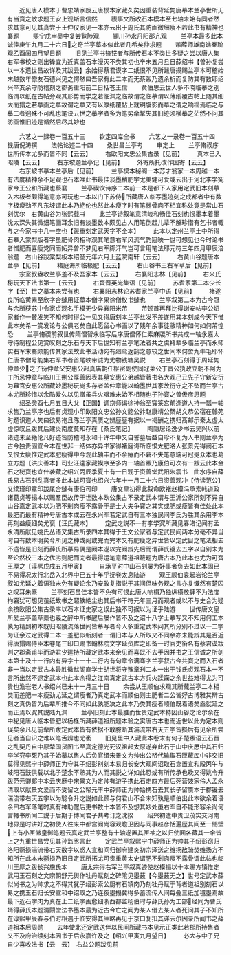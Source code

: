 <!-- { "loadSidebar": true } -->
　　近见唐人模本于曹忠靖家跋云唐模本家藏久矣因重装背延隽唐摹本兰亭世所无有当寳之敏求题王安上观斯言信然
　　禊事文所收石本模本至七轴未始有同者然求其意可见其真尝于王仲仪家见一本亦云出于周氏其防画微细瘦不若此书有精神也襄题
　　熙宁戊申吴中复尝覧陟观
　　頴川孙永丹阳邵亢观
　　兰亭本最多此本诚佳庚午九月二十六日之奇兰亭摹本似此者几希矣仲求题
　　芾薛师雄南谯秦玠观乙酉闰四月望日题
　　旧见兰亭书锋铓者与所传石本不类世多疑之尝以唐人集右军书校之则出锋宜为近真盖石本漫灭不类其初也辛未五月旦日薛绍书【曽孙复尝以一本遗世昌故详及其跋云】余始得蔡君谟字二纸恨不见所跋唐搨赐兰亭本可稽始末越数年僚友石德兴见之愕然曰吾家有此二本而无蔡跋乃遗余析而复防其有数耶绍兴辛亥余守防稽刻之郡斋重阳前二日括苍王信
　　黄伯思云世人多不晓临摹之别临谓以纸在古帖旁观其形势而学之若临渊之临故谓之临摹谓以薄纸覆古帖上随其细大而搨之若摹画之摹故谓之摹又有以厚纸覆帖上就明牖影而摹之谓之响榻焉临之与摹二者逈殊不可乱也笔诀云世之摹字者多为笔势牵掣失其旧迹须横摹之茫然不问其防画惟旧迹是循然后尽其妙也















　　六艺之一録卷一百五十三
　　钦定四库全书
　　六艺之一录卷一百五十四　　钱唐倪涛撰
　　法帖论述二十四
　　桑世昌兰亭考
　　审定上
　　兰亭脩禊序世所传本尤多而皆不同【云云】
　　右欧阳文忠公集古录【见前】
　　真本巳入昭陵【云云】
　　右东坡题兰亭记【见前】
　　外寄所托改作因寄【云云】
　　右东坡书摹本兰亭后【见前】
　　兰亭模本秘阁一本苏才翁家一本周越一本有法度精神余不足观也石本唯此书最佳淡墨稍肥字尤美健可爱或云出于河北李学究家今王公和所藏也蔡襄
　　兰亭禊饮诗序二本前一本是都下人家用定武旧本刻摹入木板者颇得笔意亦可玩也一本以门下苏侍所藏唐人临写墨迹刻之成都者中有数字极瘦劲不凡东坡谓此本乃絶伦也然此本瘦字时有笔弱骨肉不相宜称处竟是常山石刻优尔　右黄山谷为张熙载书
　　此兰亭诗叙笔意清峻和畅佳石刻也恨墨本着墨沈太深失其微细笔画耳余旧有淡墨数本颇见古人用笔倒起儿辈不解珍惜有乞书者輙与之今家书中几一空也【跋重刻定武天字不全本】
　　此本以定州兰亭土中所得石摹入棠梨版者字虽肥骨肉相称观其笔意右军风流气韵冠映一世可想见也今时论书者憎肥而喜瘦党同而妬异曽不梦见右军脚汗气岂可言用笔法耶元符三年四月甲辰涪翁题　右山谷跋棠梨板本绍圣元年六月上蓝院南轩【云云】
　　右黄山谷题唐本兰亭【见前】
　　褚庭诲所临极肥【云云】
　　右山谷书王右军草后【见前】
　　宗室叔盎收兰亭差不及吾家本【云云】
　　右襄阳志林【见前】
　　右米氏秘玩天下法书第一【云云】
　　右寳晋英光集语【见前】
　　苏耆家第二本少长字【至】世之摹本未尝有也
　　右襄阳志林论苏耆家兰亭中语【见前】
　　褚遂良所临黄素至欣字合缝用证摹本僧字果徐僧权书缝也
　　兰亭叙第二本为古今冠与余所获苏中令家贞观名手模无少异襄阳米芾
　　芾顿首再拜比得谢安帖李公炤家者作一賛发笑不知何时得公一见又得唐刻本兰亭丝发不差遂用其本刻成今天下惟此本矣希一赏发论与公俱老矣自此愿留心书画以了残年余事徒敝精神如何如何芾惶恐
　　兰亭脩禊前叙世传隋僧智永临写后序唐僧怀仁素麻牋所书共成一轴永嘉太守待制程公见赏叹刻之乐石与天下后世知有兰亭笔法者共之虞褚辈多临兰亭而永师实右军末裔颇能传其家法故此书活动宛有廻鸾返鹄之意较之世间本何啻九牛毛耶怀仁唐书僧号能集右军书者首尾映带诚为尤物钱塘吴説
　　右兰亭石刻得于周延隽仲章少之子衍仲章父安惠公起真庙朝任枢密副使同冦莱公丁晋公执政立朝不阿为丁所忌仲章与临川王荆公厚善因表其墓安惠公弟越皆著书名大观己丑先子守新安衍为幕官安惠公所藏妙墨秘玩尚多存者盖仲章能以翰墨世其家故衍守之不坠而兰亭古本尤所珍惜以余酷爱久以见赠虽兵火艰难未始不相随也子孙寳之曽伋彦思题
　　绍圣癸酉七月五日大父【正国】调京师谒徐神翁至寳箓宫前逢道人持一瓢一轴求售乃兰亭序也后有贞观小印欧阳文忠公孙文懿公抃赵康靖公槩胡文恭公宿在翰苑时题识道人笑曰欲易袍且陈兰亭真赝之辨歴歴有据以一褐酬之携归髙邮示秦太虚太虚惊叹且跋其后建炎南度莫知存在【桑氏笔记】
　　陶隠居论逸少书云吴兴以前诸迹未至絶伦凡好迹皆防稽时永和十许年中又自誓墓后益自珍不复为人书则兰亭为古今独贵固宜今本在世非一结体亦异书家得褚庭诲所临恨太肥洛人张景先得阙石本又恨太瘦惟定武本肥瘦得中今观此轴丰而不余瘠而不窘不失笔意端可冠冕众本也葛立方题【洪庆善本】司业汪逵家藏褉序至多内一轴首跋乃康伯可次有一跋云此本金石之秘寳也宜什袭藏之绍兴丙辰季夏十有一日观于资善堂武阳朱震书　曲水序自薛氏易古石刻乱真者多此本诚可寳也绍兴六年十一月二十六日资善观冲【侍读范公】又续瑾印章印跋尾合缝有康伯可印
　　唐文皇初得此叙命欧褚赵模冯承素韩道政诸葛贞等搨本以赐羣臣故传于世数本欧公集古不录定武本谓与王沂公家所刻不异自山谷嘉定武本以为肥不剰肉瘦不露骨于是士大夫争寳之其实或肥或瘦皆有佳处此本最肥而最有精神号唐古本或云在永兴军若定武自有三本独民间李氏为胜其余用李本再刻益瘦细矣尤裒【汪氏藏本】
　　定武之説不一有李学究所藏见春渚记闻有孟永清所献见姚氏丛语又集古所录四本其得于王文公家者与定武民间两本分毫不异当时自有数本明矣今所见之种或阙或完而完本又有肥瘦之异世皆以定武目之笔法相去不逺皆是旧刻而薛氏所摹易偶是阙本遂以完阙辨先后而谓薛氏镵去五字以自别未为至论然校三本之优劣则肥而完者最得运笔意薛道祖籖题为唐古本乃此本也尤为可寳王厚之【淳熈戊戌五月甲寅】
　　自承平时中山石刻屡为好事者负去如此本固已不易得况太行北岳入北界中已五十年乎抚卷太息陆游
　　观王顺伯袁起岩论兰亭叙如尤延之着语独未免有疑论余乃安敢复措説于其间但味务观之言亦复慨然有楚囚之叹耳朱熹
　　兰亭刻石虽佳本皆不免有可恨此唐人响榻乃独纵横放肆不为法度拘窘犹可想见茧纸故书之超轶絶尘也其后书干符元年三月而观者或以不与史合为疑余按欧阳公集古录率以石本证史家之误此独不可据以为证乎陆游
　　世传唐文皇所爱兰亭盖草藁也羲之醉中所书醒后屡作皆不及之诏十八学士摹写又不知用何工本孰为精到初本既归昭陵流落世间皆摹写者今人多重定武本问其所分别不过以一二字为证余过定武得二本一差肥似新刻者一谓旧本与人所取又不同余亦未能辨其是否近得唐搨赐侍臣本卷尾三印曰赐书翰林院文字延资库之印备一时官吏衔名有蔡君谟跋刋之郡斋甫毕而游君少逵持所藏定武本来余见而喜既不去手因并书之王信诚之所刻本第十及十一行内有异字十一十二行内有句章令满骞字兰亭叙古今共寳之而入石者非一当以定武古本最胜徽猷阁直学士胡世将守豫章刋二本一出于钱氏贞观石本一不言所出然不逮定武本也此本余得之江南真定武古本方兵火蹂躏之余世益难得尤为可贵也澹岩老人书绍兴已未十一月三十日
　　余尝从王顺伯求观其所藏兰亭二本相类而差肥一本瘦劲尤延之谓瘦者乃真定武本而顺伯则主肥者二公皆好古博雅其辨古刻之真伪皆为后辈所推今不同如此孰能决之此本乃类其瘦者顺伯既着语矣盍就延之而正焉以究其説陆九渊
　　兰亭旧刻此本最胜而世贵定武本特因山谷之论尔余在中秘见唐人临本皆肥以杨柽所藏薛道祖所题本验之实唐古本也而近世以此为定本则误矣余凡见前辈所跋定武本皆有依据不敢臆断其湍流带右天五字皆损后有见余所尝见者当自识之难以笔舌辨也尤袤
　　旧见里中人藏此本卷末有何子楚跋语云石晋之乱契丹自中原辇国货图书至真定德光死汉祖起太原遂弃此石于山中庆厯中其石归李学究李死乃其子始摹以售人后负官缗宋景文为帅出公帑代输取石匣藏库中非交旧莫得见熙宁中薛师正为守其子绍彭别刻本易归长安大观间诏取石龛置宣和殿丙午与岐阳石鼓俱载以北子楚余不熟其为人而其説之详如此恐或有所传承也晚又得姚令升跋范元卿郎中本云庆歴中宋景文为定帅有游子携此石走四方最后死营妓家伶人孟永清取以献景文爱而不受留之公帑元丰中薛师正为帅始携石去其长子留赝本于郡镵去湍流带右天五字以为騐令升之説如此顾与何君山不合未知孰是顺伯出此本欲余着语余曰右军落笔时真有神助醒后更书数十本皆不及想其妙处虽右军自不能形容余尚何言輙书所闻二説于后期于博闻君子共考订之沈揆
　　绍兴初遣中贵卫茂实交河南地界是时讲好之初使人徃来中都宫阙尚容观瞻卫因与同事赵彦恬遍歴其间至一閤壁上有小匣徽皇御笔题云真定武兰亭整有十轴遂置其匣袖之以归使囬各藏其一余皆上之九重世昌尝见其孙监丞言此
　　定武兰亭叙熙宁中薛师正为帅其子绍彭窃归洛阳斵损湍流带右天数字以惑人宣和间归御府建炎初宗泽送之维扬敌骑焚维扬方不知所在此本未斵损乃旧日定武所拓尤可贵重黄太史谓肥不剰肉瘦不露骨谓此帖也临川王厚之跋长兴施氏本
　　唐太宗得右军兰亭叙真迹使赵模搨以十本赐方镇惟定武用玉石刻之文宗朝舒元舆作牡丹赋刻之碑隂见墨薮【今墨薮无之】世号定武本薛似尚书之为帅求之不得其犹子绍彭索公厨有石镇肉乃刻牡丹赋于背者道祖别刻石以易之携玉石归长安宣和中诏取之乃连夜墨搨冀得多蓄流传人间每叠三纸加氊墨焉故最下近石字肉为真在上二纸字画愈细浙西都监杨伯时与薛氏孙为工部经同为曹氏壻得薛氏本题清閟堂法书墨本最为近古今亡之闻为某人借去某人者死问其子不知所在淳熙甲辰春与伯时相遇于临安得其厓略再见于京口复扣其详云尔因录所闻书之薛道祖本后周勋
　　去年使北还定武送伴以民间所藏书本见示正类此若郡所持售者又不及府治续刻本因书于后永嘉许及之【绍兴甲寅九月望日】
　　必大与中子兄自少喜收法书【云　云】　右益公题跋见前
